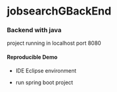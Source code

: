 # jobsearchGBackEnd

### Backend with java
 project running in localhost port 8080
#### Reproducible Demo

- IDE Eclipse environment

- run spring boot project

